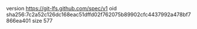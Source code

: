 version https://git-lfs.github.com/spec/v1
oid sha256:7c2a52c126dc168eac51dffd02f762075b89902cfc4437992a478bf7866ea401
size 577

